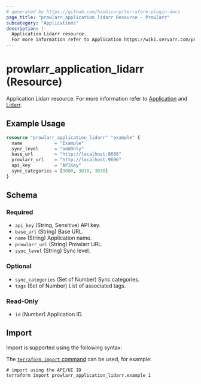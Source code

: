 ```yaml
---
# generated by https://github.com/hashicorp/terraform-plugin-docs
page_title: "prowlarr_application_lidarr Resource - Prowlarr"
subcategory: "Applications"
description: |-
  Application Lidarr resource.
  For more information refer to Application https://wiki.servarr.com/prowlarr/settings#applications and Lidarr https://wiki.servarr.com/prowlarr/supported#lidarr.
---
```


# prowlarr_application_lidarr (Resource)

<!-- subcategory:Applications -->
Application Lidarr resource.
For more information refer to [Application](https://wiki.servarr.com/prowlarr/settings#applications) and [Lidarr](https://wiki.servarr.com/prowlarr/supported#lidarr).

## Example Usage

```terraform
resource "prowlarr_application_lidarr" "example" {
  name            = "Example"
  sync_level      = "addOnly"
  base_url        = "http://localhost:8686"
  prowlarr_url    = "http://localhost:9696"
  api_key         = "APIKey"
  sync_categories = [3000, 3010, 3030]
}
```

<!-- schema generated by tfplugindocs -->
## Schema

### Required

- `api_key` (String, Sensitive) API key.
- `base_url` (String) Base URL.
- `name` (String) Application name.
- `prowlarr_url` (String) Prowlarr URL.
- `sync_level` (String) Sync level.

### Optional

- `sync_categories` (Set of Number) Sync categories.
- `tags` (Set of Number) List of associated tags.

### Read-Only

- `id` (Number) Application ID.

## Import

Import is supported using the following syntax:

The [`terraform import` command](https://developer.hashicorp.com/terraform/cli/commands/import) can be used, for example:

```shell
# import using the API/UI ID
terraform import prowlarr_application_lidarr.example 1
```
